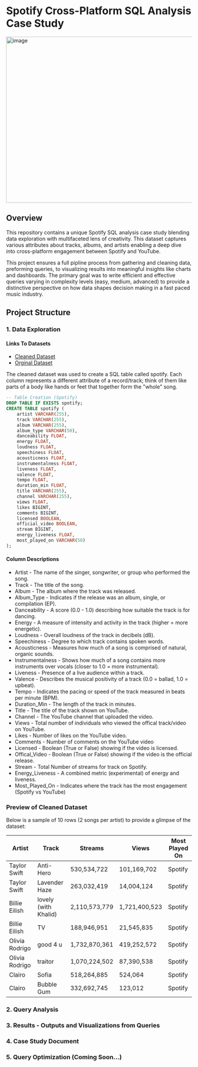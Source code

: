 # Spotify Cross-Platform SQL Analysis Case Study

<img width="800" height="450" alt="image" src="https://github.com/user-attachments/assets/c3c30071-2b5b-45cc-a6e4-894577826ccd" />


## Overview
This repository contains a unique Spotify SQL analysis case study blending data exploration with  multifaceted lens of creativity.
This dataset captures various attributes about tracks, albums, and artists enabling a deep dive into cross-platform engagement between Spotify and YouTube.

This project ensures a full pipline process from gathering and cleaning data, preforming queries, to visualizing results into meaningful insights like charts and dashboards.
The primary goal was to write efficient and effective queries varying in complexity levels (easy, medium, advanced) to provide a distinctive perspective on how data shapes decision making in a fast paced music industry.

## Project Structure
### 1. Data Exploration

#### Links To Datasets
  * [Cleaned Dataset](https://drive.google.com/file/d/19TOqTvBW5sfkrlMA3n1pSkACuwGtplDJ/view?usp=drive_link)
  * [Orginal Dataset](https://www.kaggle.com/datasets/sanjanchaudhari/spotify-dataset)

The cleaned dataset was used to create a SQL table called spotify. Each column represents a different attribute of a record/track; think of them like parts of a body like hands or feet that together form the "whole" song. 
```sql
-- Table Creation (Spotify)
DROP TABLE IF EXISTS spotify;
CREATE TABLE spotify (
    artist VARCHAR(255),
    track VARCHAR(255),
    album VARCHAR(255),
    album_type VARCHAR(50),
    danceability FLOAT,
    energy FLOAT,
    loudness FLOAT,
    speechiness FLOAT,
    acousticness FLOAT,
    instrumentalness FLOAT,
    liveness FLOAT,
    valence FLOAT,
    tempo FLOAT,
    duration_min FLOAT,
    title VARCHAR(255),
    channel VARCHAR(255),
    views FLOAT,
    likes BIGINT,
    comments BIGINT,
    licensed BOOLEAN,
    official_video BOOLEAN,
    stream BIGINT,
    energy_liveness FLOAT,
    most_played_on VARCHAR(50)
);
```

#### Column Descriptions
 * Artist - The name of the singer, songwriter, or group who performed the song.
 * Track - The title of the song.
 * Album - The album where the track was released.
 * Album_Type - Indicates if the release was an album, single, or compilation (EP).
 * Danceability - A score (0.0 - 1.0) describing how suitable the track is for dancing.
 * Energy - A measure of intensity and activity in the track (higher = more energetic).
 * Loudness - Overall loudness of the track in decibels (dB).
 * Speechiness - Degree to which track contains spoken words.
 * Acousticness - Measures how much of a song is comprised of natural, organic sounds.
 * Instrumentalness - Shows how much of a song contains more instruments over vocals (closer to 1.0 = more instrumental).
 * Liveness - Presence of a live audience within a track.
 * Valence - Describes the musical positivity of a track (0.0 = ballad, 1.0 = upbeat).
 * Tempo - Indicates the pacing or speed of the track measured in beats per minute (BPM).
 * Duration_Min - The length of the track in minutes.
 * Title - The title of the track shown on YouTube.
 * Channel - The YouTube channel that uploaded the video.
 * Views - Total number of individuals who viewed the offical track/video on YouTube.
 * Likes - Number of likes on the YouTube video.
 * Comments - Number of comments on the YouTube video
 * Licensed - Boolean (True or False) showing if the video is licensed.
 * Offical_Video - Boolean (True or False) showing if the video is the official release.
 * Stream - Total Number of streams for track on Spotify.
 * Energy_Liveness - A combined metric (experimental) of energy and liveness.
 * Most_Played_On - Indicates where the track has the most engagement (Spotify vs YouTube)

### Preview of Cleaned Dataset

Below is a sample of 10 rows (2 songs per artist) to provide a glimpse of the dataset:

| Artist         | Track                 | Streams      | Views       | Most Played On |
|----------------|-----------------------|--------------|-------------|----------------|
| Taylor Swift   | Anti-Hero             | 530,534,722  | 101,169,702 | Spotify        |
| Taylor Swift   | Lavender Haze         | 263,032,419  | 14,004,124  | Spotify        |
| Billie Eilish  | lovely (with Khalid)  | 2,110,573,779| 1,721,400,523| Spotify       |
| Billie Eilish  | TV                    | 188,946,951  | 21,545,835  | Spotify        |
| Olivia Rodrigo | good 4 u              | 1,732,870,361| 419,252,572 | Spotify        |
| Olivia Rodrigo | traitor               | 1,070,224,502| 87,390,538  | Spotify        |
| Clairo         | Sofia                 | 518,264,885  | 524,064     | Spotify        |
| Clairo         | Bubble Gum            | 332,692,745  | 123,012     | Spotify        |


### 2. Query Analysis

### 3. Results - Outputs and Visualizations from Queries

### 4. Case Study Document

### 5. Query Optimization (Coming Soon...)
